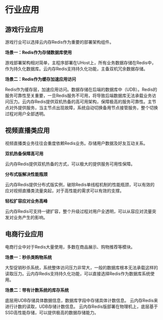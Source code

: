 # 行业应用



## 游戏行业应用

游戏行业可以选择云内存Redis作为重要的部署架构组件。

**场景一：Redis作为存储数据库使用**

游戏部署架构相对简单，主程序部署在UHost上，所有业务数据存储在Redis中，作为持久化数据库。云内存Redis支持持久化功能，主备双机冗余数据存储。

**场景二：Redis作为缓存加速应用访问**

Redis作为缓存层，加速应用访问。数据存储在后端的数据库中（UDB）。Redis的服务可靠性至关重要，一旦Redis服务不可用，将导致后端数据库无法承载业务访问压力。云内存Redis提供双机热备的高可用架构，保障极高的服务可靠性。主节点对外提供服务，当主节点出现故障，系统自动切换备用节点接管服务，整个切换过程对用户全部透明。

## 视频直播类应用

视频直播类业务往往会重度依赖Redis业务。存储用户数据及好友互动关系。

**双机热备保障高可用**

云内存Redis提供双机热备的方式，可以极大的提供服务可用性保障。

**分布式版解决性能瓶颈**

云内存Redis提供分布式版实例，破除Redis单线程机制的性能瓶颈，可以有效的应对视频直播类流量突起，对于高性能的需求可以有效的支撑。

**轻松扩容应对业务高峰**

云内存Redis可支持一键扩容，整个升级过程对用户全透明，可以从容应对流量突发对业务产生的影响。

## 电商行业应用

电商行业中对于Redis大量使用，多数在商品展示、购物推荐等模块。

**场景一：秒杀类购物系统**

大型促销秒杀系统，系统整体访问压力非常大，一般的数据库根本无法承载这样的读取压力。云内存Redis支持持久化功能，可以直接选择Redis作为数据库系统使用。

**场景二：带有计数系统的库存系统**

底层用UDB存储具体数据信息，数据库字段中存储具体计数信息。 云内存Redis来进行计数的读取，UDB存储计数信息。
云内存Redis版部署在物理机上，底层基于SSD高性能存储，可以提供极高的数据存储能力。

